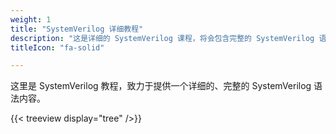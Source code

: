 ```yaml
---
weight: 1
title: "SystemVerilog 详细教程"
description: "这是详细的 SystemVerilog 课程，将会包含完整的 SystemVerilog 语法内容。"
titleIcon: "fa-solid"

---
```



这里是 SystemVerilog 教程，致力于提供一个详细的、完整的 SystemVerilog 语法内容。



{{< treeview
  display="tree"
/>}}
